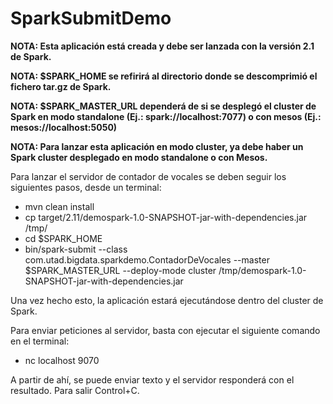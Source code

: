 # SparkSubmitDemo

**NOTA: Esta aplicación está creada y debe ser lanzada con la versión 2.1 de Spark.**

**NOTA: $SPARK_HOME se refirirá al directorio donde se descomprimió el fichero tar.gz de Spark.**

**NOTA: $SPARK_MASTER_URL dependerá de si se desplegó el cluster de Spark 
      en modo standalone (Ej.: spark://localhost:7077) o con mesos (Ej.: mesos://localhost:5050)**

**NOTA: Para lanzar esta aplicación en modo cluster, ya debe haber un Spark cluster desplegado 
en modo standalone o con Mesos.**

Para lanzar el servidor de contador de vocales se deben seguir los siguientes pasos, desde un terminal:

- mvn clean install
- cp target/2.11/demospark-1.0-SNAPSHOT-jar-with-dependencies.jar /tmp/
- cd $SPARK_HOME
- bin/spark-submit --class com.utad.bigdata.sparkdemo.ContadorDeVocales --master $SPARK_MASTER_URL --deploy-mode cluster /tmp/demospark-1.0-SNAPSHOT-jar-with-dependencies.jar

Una vez hecho esto, la aplicación estará ejecutándose dentro del cluster de Spark.

Para enviar peticiones al servidor, basta con ejecutar el siguiente comando en el terminal:

- nc localhost 9070

A partir de ahí, se puede enviar texto y el servidor responderá con el resultado. Para salir Control+C.
